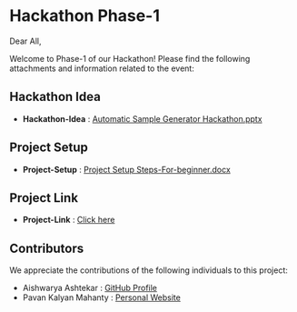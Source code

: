 # Hackathon Phase-1

Dear All,

Welcome to Phase-1 of our Hackathon! Please find the following attachments and information related to the event:

## Hackathon Idea

- **Hackathon-Idea** : [Automatic Sample Generator Hackathon.pptx](https://github.com/Pavan502-pk/VOLANTE-HACKATHON/files/13226539/Automatic.Sample.Generator.Hackathon.pptx)

## Project Setup

- **Project-Setup** : [Project Setup Steps-For-beginner.docx](https://github.com/Pavan502-pk/VOLANTE-HACKATHON/files/13226551/Project.Setup.Steps-For-beginner.docx)

## Project Link

- **Project-Link** : [Click here](https://volante-sample-generator.onrender.com/)

## Contributors

We appreciate the contributions of the following individuals to this project:

- Aishwarya Ashtekar : [GitHub Profile](https://github.com/AishwaryaAshtekar)
- Pavan Kalyan Mahanty : [Personal Website](https://pavan-links.netlify.app/)
